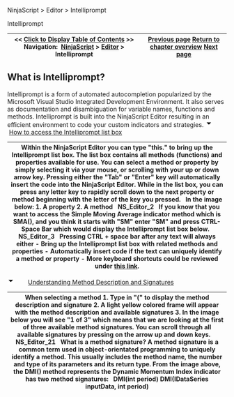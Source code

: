 ﻿
NinjaScript > Editor > Intelliprompt

Intelliprompt

| << [Click to Display Table of Contents](intelliprompt.md) >> **Navigation:**     [NinjaScript](ninjascript-1.md) > [Editor](editor-1.md) > Intelliprompt | [Previous page](compile_errors-1.md) [Return to chapter overview](editor-1.md) [Next page](output-1.md) |
| --- | --- |
## What is Intelliprompt?
Intelliprompt is a form of automated autocompletion popularized by the Microsoft Visual Studio Integrated Development Environment. It also serves as documentation and disambiguation for variable names, functions and methods. Intelliprompt is built into the NinjaScript Editor resulting in an efficient environment to code your custom indicators and strategies.
![tog_minus](tog_minus-1.gif)        [How to access the Intelliprompt list box](javascript:HMToggle('toggle','HowToAccessTheIntellipromptListBox','HowToAccessTheIntellipromptListBox_ICON'))

| Within the NinjaScript Editor you can type "this." to bring up the Intelliprompt list box. The list box contains all methods (functions) and properties available for use. You can select a method or property by simply selecting it via your mouse, or scrolling with your up or down arrow key. Pressing either the "Tab" or "Enter" key will automatically insert the code into the NinjaScript Editor. While in the list box, you can press any letter key to rapidly scroll down to the next property or method beginning with the letter of the key you pressed.   In the image below: 1. A property 2. A method   NS_Editor_2   If you know that you want to access the Simple Moving Average indicator method which is SMA(), and you think it starts with "SM" enter "SM" and press CTRL-Space Bar which would display the Intelliprompt list box below.   NS_Editor_3   Pressing CTRL + space bar after any text will always either - Bring up the Intelliprompt list box with related methods and properties - Automatically insert code if the text can uniquely identify a method or property - More keyboard shortcuts could be reviewed under [this link](editor_keyboard_shortcuts-1.md). |
| --- |
![tog_minus](tog_minus-1.gif)        [Understanding Method Description and Signatures](javascript:HMToggle('toggle','UnderstandingMethodDescriptionAndSignatures','UnderstandingMethodDescriptionAndSignatures_ICON'))

| When selecting a method 1. Type in "(" to display the method description and signature  2. A light yellow colored frame will appear with the method description and available signatures 3. In the image below you will see "1 of 3" which means that we are looking at the first of three available method signatures. You can scroll through all available signatures by pressing on the arrow up and down keys.     NS_Editor_21   What is a method signature?  A method signature is a common term used in object-orientated programming to uniquely identify a method. This usually includes the method name, the number and type of its parameters and its return type. From the image above, the DMI() method represents the Dynamic Momentum Index indicator has two method signatures:   DMI(int period)  DMI(IDataSeries inputData, int period) |
| --- |


